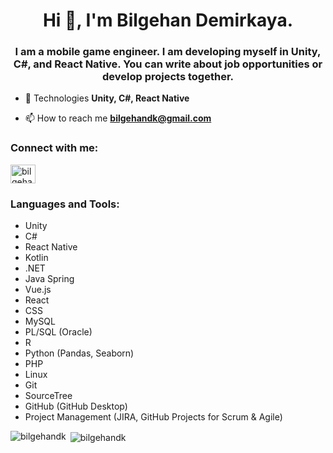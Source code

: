 <h1 align="center">Hi 👋, I'm Bilgehan Demirkaya. </h1>
<h3 align="center">I am a mobile game engineer. I am developing myself in Unity, C#, and React Native. You can write about job opportunities or develop projects together.</h3>

- 💬 Technologies **Unity, C#, React Native**

- 📫 How to reach me **bilgehandk@gmail.com**

<h3 align="left">Connect with me:</h3>
<p align="left">
<a href="https://linkedin.com/in/bilgehan-demirkaya" target="blank"><img align="center" src="https://raw.githubusercontent.com/rahuldkjain/github-profile-readme-generator/master/src/images/icons/Social/linked-in-alt.svg" alt="bilgehan-demirkaya" height="30" width="40" /></a>
</p>

<h3>Languages and Tools:</h3>
<ul>
    <li>Unity</li>
    <li>C#</li>
    <li>React Native</li>
    <li>Kotlin</li>
    <li>.NET</li>
    <li>Java Spring</li>
    <li>Vue.js</li>
    <li>React</li>
    <li>CSS</li>
    <li>MySQL</li>
    <li>PL/SQL (Oracle)</li>
    <li>R</li>
    <li>Python (Pandas, Seaborn)</li>
    <li>PHP</li>
    <li>Linux</li>
    <li>Git</li>
    <li>SourceTree</li>
    <li>GitHub (GitHub Desktop)</li>
    <li>Project Management (JIRA, GitHub Projects for Scrum & Agile)</li>
</ul>

<p><img align="left" src="https://github-readme-stats.vercel.app/api/top-langs?username=bilgehandk&show_icons=true&locale=en&layout=compact" alt="bilgehandk" /></p>

<p>&nbsp;<img align="center" src="https://github-readme-stats.vercel.app/api?username=bilgehandk&show_icons=true&locale=en" alt="bilgehandk" /></p>
